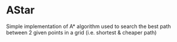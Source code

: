 # AStar

Simple implementation of A* algorithm used to search the best path between 2 given points in a grid (i.e. shortest & cheaper path)
